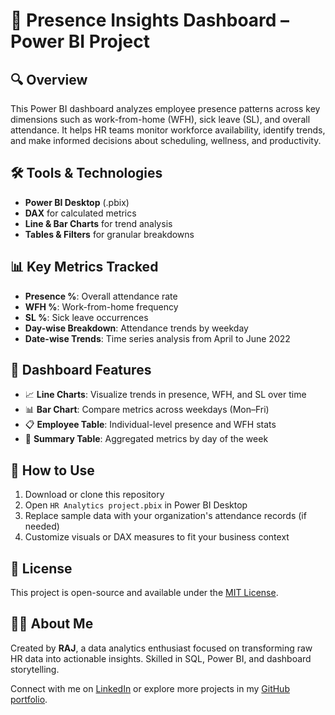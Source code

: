 # 📅 Presence Insights Dashboard – Power BI Project

## 🔍 Overview
This Power BI dashboard analyzes employee presence patterns across key dimensions such as work-from-home (WFH), sick leave (SL), and overall attendance. It helps HR teams monitor workforce availability, identify trends, and make informed decisions about scheduling, wellness, and productivity.

## 🛠️ Tools & Technologies
- **Power BI Desktop** (.pbix)
- **DAX** for calculated metrics
- **Line & Bar Charts** for trend analysis
- **Tables & Filters** for granular breakdowns

## 📊 Key Metrics Tracked
- **Presence %**: Overall attendance rate
- **WFH %**: Work-from-home frequency
- **SL %**: Sick leave occurrences
- **Day-wise Breakdown**: Attendance trends by weekday
- **Date-wise Trends**: Time series analysis from April to June 2022

## 📌 Dashboard Features
- 📈 **Line Charts**: Visualize trends in presence, WFH, and SL over time
- 📊 **Bar Chart**: Compare metrics across weekdays (Mon–Fri)
- 📋 **Employee Table**: Individual-level presence and WFH stats
- 📅 **Summary Table**: Aggregated metrics by day of the week


## 🚀 How to Use
1. Download or clone this repository
2. Open `HR Analytics project.pbix` in Power BI Desktop
3. Replace sample data with your organization's attendance records (if needed)
4. Customize visuals or DAX measures to fit your business context

## 📄 License
This project is open-source and available under the [MIT License](LICENSE).

## 🙋‍♂️ About Me
Created by **RAJ**, a data analytics enthusiast focused on transforming raw HR data into actionable insights. Skilled in SQL, Power BI, and dashboard storytelling.

Connect with me on [LinkedIn](https://www.linkedin.com/in/raj-bhattacharya-33411b372?utm_source=share&utm_campaign=share_via&utm_content=profile&utm_medium=android_app) or explore more projects in my [GitHub portfolio](https://github.com/RajBhattachrya).
